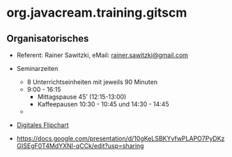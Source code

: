 # org.javacream.training.gitscm


## Organisatorisches

* Referent: Rainer Sawitzki, eMail: rainer.sawitzki@gmail.com

* Seminarzeiten
  * 8 Unterrichtseinheiten mit jeweils 90 Minuten
  * 9:00 - 16:15
    * Mittagspause 45’ (12:15-13:00)
    * Kaffeepausen 10:30 - 10:45 und 14:30 - 14:45
  * 
* [Digitales Flipchart](https://docs.google.com/presentation/d/1imjzHfLbZlsUCt3_eyFQIc4HXdIm4BO5UeXPKItV2Mw/edit?usp=sharing)

* https://docs.google.com/presentation/d/10gKeLSBKYvfwPLAPO7PyDKzGISEgF0T4MdYXNl-qCCk/edit?usp=sharing
